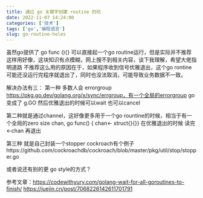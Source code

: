 ```yaml
---
title: 通过 go 关键字创建 routine 的坑
date: 2022-11-07 14:24:00
categories: ['技术']
tags: ['go','编程语言']
slug: go-routine-holes
---
```


虽然go提供了 go func (){} 可以直接起一个go routine运行，但是实际并不推荐这样用好像，这块知识有点模糊，网上搜不到相关内容，谈下我理解，希望大佬指明道路
不推荐这么用的原因在于，如果程序收到信号优雅退出，这个go rontine可能还没运行完程序就退出了，同时也没法取消，可能导致业务数据不一致。

解决办法有三：
第一种 多数人会 errorgroup https://pkg.go.dev/golang.org/x/sync/errgroup，有一个全局的errorgroup go变成了 g.GO 然后优雅退出的时候可以wait 也可以cancel

第二种就是通过channel，这好像更多用于一个go rountine的时候，相当于有一个全局的zero size chan, go func() {  chan<- struct{}{}} 在优雅退出的时候 读完<-chan 再退出

第三种 就是自己封装一个stopper cockroach有个例子https://github.com/cockroachdb/cockroach/blob/master/pkg/util/stop/stopper.go

或者说还有别的更 go style的方式？

参考文章：https://codewithyury.com/golang-wait-for-all-goroutines-to-finish/
https://juejin.cn/post/7068226142611701791